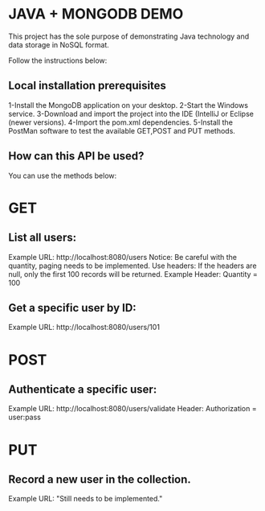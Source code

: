 # JAVA + MONGODB DEMO

This project has the sole purpose of demonstrating Java technology and data storage in NoSQL format. 

Follow the instructions below:

## Local installation prerequisites

1-Install the MongoDB application on your desktop.
2-Start the Windows service.
3-Download and import the project into the IDE (IntelliJ or Eclipse (newer versions).
4-Import the pom.xml dependencies.
5-Install the PostMan software to test the available GET,POST and PUT methods.

## How can this API be used?
You can use the methods below:

# GET
## List all users:

Example URL: http://localhost:8080/users 
Notice: Be careful with the quantity, paging needs to be implemented.
Use headers: If the headers are null, only the first 100 records will be returned.
Example Header: Quantity = 100

## Get a specific user by ID:

Example URL: http://localhost:8080/users/101

# POST
## Authenticate a specific user:

Example URL: http://localhost:8080/users/validate
Header: Authorization = user:pass

# PUT
## Record a new user in the collection.

Example URL: "Still needs to be implemented."

